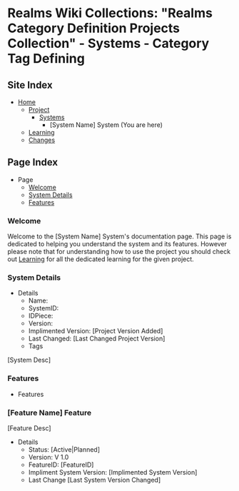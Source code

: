 [Page]:link

[Page Home]:https://github.com/Ancient-Majik-Tech/Learn.Tutorial.MainCollect/blob/main/README.md
[Page Learn Home]:https://github.com/Ancient-Majik-Tech/Learn.Tutorial.MainCollect/blob/main/Learn/LearnHome.md
[Page Proj Home]:https://github.com/Ancient-Majik-Tech/Learn.Tutorial.MainCollect/blob/main/Project/ProjectHome.md
[Page Sys Home]:https://github.com/Ancient-Majik-Tech/Learn.Tutorial.MainCollect/blob/main/Project/ProjectHome.md#system-layout
[Page Changes Home]:https://github.com/Ancient-Majik-Tech/Learn.Tutorial.MainCollect/blob/main/Changes/ChangesHome.md

[Sec Welcome]:[page]#welcome
[Sec Details]:[page]#system-details
[Sec Features]:[page]#features

# Realms Wiki Collections: "Realms Category Definition Projects Collection" - Systems - Category Tag Defining

## Site Index

- [Home][Page Home]
	- [Project][Page Proj Home]
		- [Systems][Page Sys Home]
			- [System Name] System (You are here)
	- [Learning][Page Learn Home]
	- [Changes][Page Changes Home]

## Page Index

- Page
	- [Welcome][Sec Welcome]
	- [System Details][Sec Details]
	- [Features][Sec Features]

### Welcome

Welcome to the [System Name] System's documentation page. This page is dedicated to helping you understand the system and its features. However please note that for understanding how to use the project you should check out [Learning][Page Learn Home] for all the dedicated learning for the given project.

### System Details

- Details
	- Name:
	- SystemID:
	- IDPiece:
	- Version:
	- Implimented Version: [Project Version Added]
	- Last Changed: [Last Changed Project Version]
	- Tags

[System Desc]

### Features

- Features

### [Feature Name] Feature

[Feature Desc]

- Details
	- Status: [Active|Planned]
	- Version: V 1.0
	- FeatureID: [FeatureID]
	- Impliment System Version: [Implimented System Version]
	- Last Change [Last System Version Changed]

